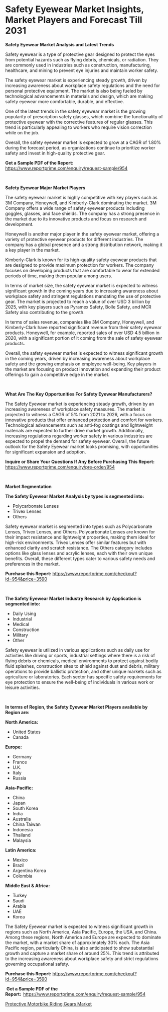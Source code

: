 <p><h1>Safety Eyewear Market Insights, Market Players and Forecast Till 2031</h1></p><p><strong>Safety Eyewear Market Analysis and Latest Trends</strong></p>
<p><p>Safety eyewear is a type of protective gear designed to protect the eyes from potential hazards such as flying debris, chemicals, or radiation. They are commonly used in industries such as construction, manufacturing, healthcare, and mining to prevent eye injuries and maintain worker safety.</p><p>The safety eyewear market is experiencing steady growth, driven by increasing awareness about workplace safety regulations and the need for personal protective equipment. The market is also being fueled by technological advancements in materials and design, which are making safety eyewear more comfortable, durable, and effective.</p><p>One of the latest trends in the safety eyewear market is the growing popularity of prescription safety glasses, which combine the functionality of protective eyewear with the corrective features of regular glasses. This trend is particularly appealing to workers who require vision correction while on the job.</p><p>Overall, the safety eyewear market is expected to grow at a CAGR of 1.80% during the forecast period, as organizations continue to prioritize worker safety and invest in high-quality protective gear.</p></p>
<p><strong>Get a Sample PDF of the Report:&nbsp;</strong> <a href="https://www.reportprime.com/enquiry/request-sample/954">https://www.reportprime.com/enquiry/request-sample/954</a></p>
<p>&nbsp;</p>
<p><strong>Safety Eyewear Major Market Players</strong></p>
<p><p>The safety eyewear market is highly competitive with key players such as 3M Company, Honeywell, and Kimberly-Clark dominating the market. 3M Company offers a wide range of safety eyewear products including goggles, glasses, and face shields. The company has a strong presence in the market due to its innovative products and focus on research and development.</p><p>Honeywell is another major player in the safety eyewear market, offering a variety of protective eyewear products for different industries. The company has a global presence and a strong distribution network, making it a key player in the market.</p><p>Kimberly-Clark is known for its high-quality safety eyewear products that are designed to provide maximum protection for workers. The company focuses on developing products that are comfortable to wear for extended periods of time, making them popular among users.</p><p>In terms of market size, the safety eyewear market is expected to witness significant growth in the coming years due to increasing awareness about workplace safety and stringent regulations mandating the use of protective gear. The market is projected to reach a value of over USD 3 billion by 2025, with key players such as Pyramex Safety, Bolle Safety, and MCR Safety also contributing to the growth.</p><p>In terms of sales revenue, companies like 3M Company, Honeywell, and Kimberly-Clark have reported significant revenue from their safety eyewear products. Honeywell, for example, reported sales of over USD 4.5 billion in 2020, with a significant portion of it coming from the sale of safety eyewear products.</p><p>Overall, the safety eyewear market is expected to witness significant growth in the coming years, driven by increasing awareness about workplace safety and the growing emphasis on employee well-being. Key players in the market are focusing on product innovation and expanding their product offerings to gain a competitive edge in the market.</p></p>
<p>&nbsp;</p>
<p><strong>What Are The Key Opportunities For Safety Eyewear Manufacturers?</strong></p>
<p><p>The Safety Eyewear market is experiencing steady growth, driven by an increasing awareness of workplace safety measures. The market is projected to witness a CAGR of 5% from 2021 to 2026, with a focus on innovative products that offer enhanced protection and comfort for workers. Technological advancements such as anti-fog coatings and lightweight materials are expected to further drive market growth. Additionally, increasing regulations regarding worker safety in various industries are expected to propel the demand for safety eyewear. Overall, the future outlook for the Safety Eyewear market looks promising, with opportunities for significant expansion and adoption.</p></p>
<p><strong>Inquire or Share Your Questions If Any Before Purchasing This Report:</strong> <a href="https://www.reportprime.com/enquiry/pre-order/954">https://www.reportprime.com/enquiry/pre-order/954</a></p>
<p>&nbsp;</p>
<p><strong>Market Segmentation</strong></p>
<p><strong>The Safety Eyewear Market Analysis by types is segmented into:</strong></p>
<p><ul><li>Polycarbonate Lenses</li><li>Trivex Lenses</li><li>Others</li></ul></p>
<p><p>Safety eyewear market is segmented into types such as Polycarbonate Lenses, Trivex Lenses, and Others. Polycarbonate Lenses are known for their impact resistance and lightweight properties, making them ideal for high-risk environments. Trivex Lenses offer similar features but with enhanced clarity and scratch resistance. The Others category includes options like glass lenses and acrylic lenses, each with their own unique benefits. Overall, these different types cater to various safety needs and preferences in the market.</p></p>
<p><strong>Purchase this Report:&nbsp;</strong><a href="https://www.reportprime.com/checkout?id=954&price=3590">https://www.reportprime.com/checkout?id=954&price=3590</a></p>
<p>&nbsp;</p>
<p><strong>The Safety Eyewear Market Industry Research by Application is segmented into:</strong></p>
<p><ul><li>Daily Using</li><li>Industrial</li><li>Medical</li><li>Construction</li><li>Military</li><li>Other</li></ul></p>
<p><p>Safety eyewear is utilized in various applications such as daily use for activities like driving or sports, industrial settings where there is a risk of flying debris or chemicals, medical environments to protect against bodily fluid splashes, construction sites to shield against dust and debris, military operations to provide ballistic protection, and other unique markets such as agriculture or laboratories. Each sector has specific safety requirements for eye protection to ensure the well-being of individuals in various work or leisure activities.</p></p>
<p>&nbsp;</p>
<p><strong>In terms of Region, the Safety Eyewear Market Players available by Region are:</strong></p>
<p>
    <p> <strong> North America: </strong>
        <ul>
            <li>United States</li>
            <li>Canada</li>
        </ul>
        </p> 
    <p> <strong> Europe: </strong>
        <ul>
            <li>Germany</li>
            <li>France</li>
            <li>U.K.</li>
            <li>Italy</li>
            <li>Russia</li>
        </ul>
        </p> 
    <p> <strong> Asia-Pacific: </strong>
        <ul>
            <li>China</li>
            <li>Japan</li>
            <li>South Korea</li>
            <li>India</li>
            <li>Australia</li>
            <li>China Taiwan</li>
            <li>Indonesia</li>
            <li>Thailand</li>
            <li>Malaysia</li>
        </ul>
        </p> 
    <p> <strong> Latin America: </strong>
        <ul>
            <li>Mexico</li>
            <li>Brazil</li>
            <li>Argentina Korea</li>
            <li>Colombia</li>
        </ul>
        </p> 
    <p> <strong> Middle East & Africa: </strong>
        <ul>
            <li>Turkey</li>
            <li>Saudi</li>
            <li>Arabia</li>
            <li>UAE</li>
            <li>Korea</li>
        </ul>
    </p>
    </p>
<p><p>The Safety Eyewear market is expected to witness significant growth in regions such as North America, Asia Pacific, Europe, the USA, and China. Among these regions, North America and Europe are expected to dominate the market, with a market share of approximately 30% each. The Asia Pacific region, particularly China, is also anticipated to show substantial growth and capture a market share of around 25%. This trend is attributed to the increasing awareness about workplace safety and strict regulations governing occupational safety.</p></p>
<p><strong>Purchase this Report: </strong><a href="https://www.reportprime.com/checkout?id=954&price=3590">https://www.reportprime.com/checkout?id=954&price=3590</a></p>
<p>&nbsp;<strong>Get a Sample PDF of the Report:&nbsp;&nbsp;</strong><a href="https://www.reportprime.com/enquiry/request-sample/954">https://www.reportprime.com/enquiry/request-sample/954</a></p>
<p><strong></strong></p>
<p><p><a href="https://rainy-horn-d69.notion.site/Protective-Motorbike-Riding-Gears-Market-Size-Growing-and-Forecasted-for-period-from-2024-2031-and-470367206aeb42468296cd6c03da4e83">Protective Motorbike Riding Gears Market</a></p></p>